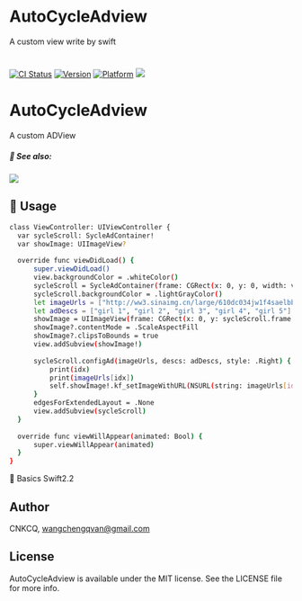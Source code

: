 # AutoCycleAdview
A custom view write by swift
#

[![CI Status](http://img.shields.io/travis/kishikawakatsumi/AutoCycleAdview.svg?style=flat)](https://travis-ci.org/kishikawakatsumi/AutoCycleAdview)
[![Version](https://img.shields.io/cocoapods/v/AutoCycleAdview.svg?style=flat)](http://cocoadocs.org/docsets/AutoCycleAdview)
[![Platform](https://img.shields.io/cocoapods/p/AutoCycleAdview.svg?style=flat)](http://cocoadocs.org/docsets/AutoCycleAdview)
![](https://camo.githubusercontent.com/7d97f558ccb8751e27fa65eeee94047955eba100/68747470733a2f2f63646e2d696d616765732d312e6d656469756d2e636f6d2f6d61782f313630302f312a7861666332716159644d375a4f68655957614d6d51412e706e67)
# AutoCycleAdview
A custom ADView
##### :eyes: See also:
![](http://7xslr9.com1.z0.glb.clouddn.com/2016-6-24-AutoCycleAdviewAutoCycleAdview.gif)


## :book: Usage
  ``` bash
class ViewController: UIViewController {
    var sycleScroll: SycleAdContainer!
    var showImage: UIImageView?
    
    override func viewDidLoad() {
        super.viewDidLoad()
        view.backgroundColor = .whiteColor()
        sycleScroll = SycleAdContainer(frame: CGRect(x: 0, y: 0, width: view.frame.width, height: 180))
        sycleScroll.backgroundColor = .lightGrayColor()
        let imageUrls = ["http://ww3.sinaimg.cn/large/610dc034jw1f4saelbb4oj20zk0qoage.jpg", "http://ww1.sinaimg.cn/mw690/692a6bbcgw1f4fz7s830fj20gg0o00y5.jpg", "http://ww1.sinaimg.cn/mw690/692a6bbcgw1f4fz6g6wppj20ms0xp13n.jpg", "http://ww3.sinaimg.cn/mw690/81309c56jw1f4sx4ybttdj20ku0vd0ym.jpg", "http://ww4.sinaimg.cn/mw690/9844520fjw1f4fqribdg1j21911w0kjn.jpg"]
        let adDescs = ["girl 1", "girl 2", "girl 3", "girl 4", "girl 5"]
        showImage = UIImageView(frame: CGRect(x: 0, y: sycleScroll.frame.maxY + 10, width: view.frame.width, height: view.frame.height))
        showImage?.contentMode = .ScaleAspectFill
        showImage?.clipsToBounds = true
        view.addSubview(showImage!)
        
        sycleScroll.configAd(imageUrls, descs: adDescs, style: .Right) { (idx) in
            print(idx)
            print(imageUrls[idx])
            self.showImage!.kf_setImageWithURL(NSURL(string: imageUrls[idx])!)
        }
        edgesForExtendedLayout = .None
        view.addSubview(sycleScroll)
    }
    
    override func viewWillAppear(animated: Bool) {
        super.viewWillAppear(animated)
    }
}

  ```

  :key: Basics Swift2.2
## Author

CNKCQ, wangchengqvan@gmail.com
## License

AutoCycleAdview is available under the MIT license. See the LICENSE file for more info.
